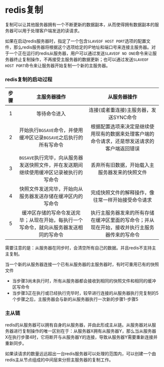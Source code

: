 # redis复制

复制可以让其他服务器拥有一个不断更新的数据副本，从而使得拥有数据副本的服务器可以用于处理客户端发送的读请求。

如果在启动redis服务器时，指定了一个包含`SLAVEOF HOST PORT`选项的配置文件，那么redis服务器将根据这个选项给定的IP地址和端口号来连接主服务器。对于一个正在运行的redis从服务器，用户可以通过发送`SLAVEOF NO ONE`命令来让服务器终止复制操作，不再接受主服务器的数据更新；也可以通过发送`SLAVEOF HOST PORT`命令来让服务器开始复制一个新的主服务器。

### redis复制的启动过程

| 步骤 |                         主服务器操作                         |                         从服务器操作                         |
| :--: | :----------------------------------------------------------: | :----------------------------------------------------------: |
|  1   |                         等待命令进入                         |            连接(或者重连接)主服务器，发送SYNC命令            |
|  2   | 开始执行`BGSAVE`命令，并使用缓冲区记录`BGSAVE`之后执行的所有写命令 | 根据配置选项来决定是继续使用现有的数据来处理客户端的命令请求，还是想发送请求的客户端返回错误 |
|  3   | `BGSAVE`执行完毕，向从服务器发送快照文件，并在发送期间继续使用缓冲区记录被执行的写命令 |        丢弃所有旧数据，开始载入主服务器发来的快照文件        |
|  4   |  快照文件发送完毕，开始向从服务器发送存储在缓冲区内的写命令  |      完成快照文件的解释操作，像往常一样开始接受命令请求      |
|  5   | 缓冲区存储的写命令发送完毕；从现在开始，每执行一个写命令，就向从服务器发送相同的写命令 | 执行主服务器发来的所有存储在缓冲区里面的写命令；并从现在开始，接收并执行主服务器传来的写命令 |

需要注意的是：从服务器在同步时，会清空所有自己的数据。并且redis不支持主主复制。

当一个新的从服务器连接一个已有从服务器的主服务器时，有时可重用已有的快照文件

- 当步骤3尚未执行时，所有从服务器都会接收到相同的快照文件和相同的缓冲区写命令
- 当步骤3正在执行或已经执行完毕时，较早进行连接的从服务器执行完复制的5个步骤之后，主服务器会与新的从服务器执行一次新的步骤1-步骤5



### 主从链

redis的从服务器可以拥有自身的从服务器，并由此形成主从链。从服务器对从服务器进行复制操作的唯一区别在于：从服务器X拥有从服务器Y，那么当从服务器X在执行步骤4时，它将断开与从服务器Y的连接，导致从服务器Y需要重新连接并重新同步。

如果读请求的数量远远超出一台redis服务器可以处理的范围内，可以创建一个由redis主从节点组成的中间层来分担主服务器的复制工作。